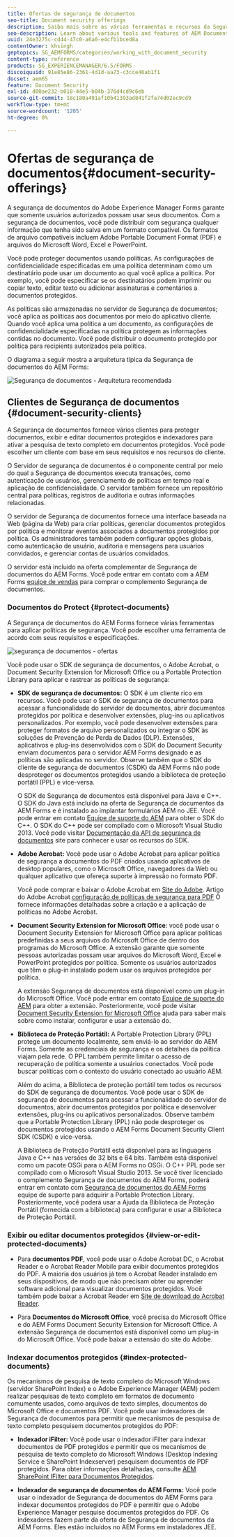 ```yaml
---
title: Ofertas de segurança de documentos
seo-title: Document security offerings
description: Saiba mais sobre as várias ferramentas e recursos da Segurança de documentos AEM
seo-description: Learn about various tools and features of AEM Document Security
uuid: 24e3275c-cd44-47c0-a6a0-e4cfb1bced8a
contentOwner: khsingh
geptopics: SG_AEMFORMS/categories/working_with_document_security
content-type: reference
products: SG_EXPERIENCEMANAGER/6.5/FORMS
discoiquuid: 91e85e86-2361-4d1d-aa73-c3cce46ab1f1
docset: aem65
feature: Document Security
exl-id: d00ae232-b018-44e5-b04b-376d4cd9c6eb
source-git-commit: 18c180a491af10b41393ad841f2fa74d02ec9cd9
workflow-type: tm+mt
source-wordcount: '1205'
ht-degree: 0%

---
```


# Ofertas de segurança de documentos{#document-security-offerings}

A segurança de documentos do Adobe Experience Manager Forms garante que somente usuários autorizados possam usar seus documentos. Com a segurança de documentos, você pode distribuir com segurança qualquer informação que tenha sido salva em um formato compatível. Os formatos de arquivo compatíveis incluem Adobe Portable Document Format (PDF) e arquivos do Microsoft Word, Excel e PowerPoint.

Você pode proteger documentos usando políticas. As configurações de confidencialidade especificadas em uma política determinam como um destinatário pode usar um documento ao qual você aplica a política. Por exemplo, você pode especificar se os destinatários podem imprimir ou copiar texto, editar texto ou adicionar assinaturas e comentários a documentos protegidos.

As políticas são armazenadas no servidor de Segurança de documentos; você aplica as políticas aos documentos por meio do aplicativo cliente. Quando você aplica uma política a um documento, as configurações de confidencialidade especificadas na política protegem as informações contidas no documento. Você pode distribuir o documento protegido por política para recipients autorizados pela política.

O diagrama a seguir mostra a arquitetura típica da Segurança de documentos do AEM Forms:

![Segurança de documentos - Arquitetura recomendada](do-not-localize/document_security_architecture.png)

## Clientes de Segurança de documentos {#document-security-clients}

A Segurança de documentos fornece vários clientes para proteger documentos, exibir e editar documentos protegidos e indexadores para ativar a pesquisa de texto completo em documentos protegidos. Você pode escolher um cliente com base em seus requisitos e nos recursos do cliente.

O Servidor de segurança de documentos é o componente central por meio do qual a Segurança de documentos executa transações, como autenticação de usuários, gerenciamento de políticas em tempo real e aplicação de confidencialidade. O servidor também fornece um repositório central para políticas, registros de auditoria e outras informações relacionadas.

O servidor de Segurança de documentos fornece uma interface baseada na Web (página da Web) para criar políticas, gerenciar documentos protegidos por política e monitorar eventos associados a documentos protegidos por política. Os administradores também podem configurar opções globais, como autenticação de usuário, auditoria e mensagens para usuários convidados, e gerenciar contas de usuários convidados.

O servidor está incluído na oferta complementar de Segurança de documentos do AEM Forms. Você pode entrar em contato com a AEM Forms [equipe de vendas](https://www.adobe.com/products/request-consultation/marketing-cloud.html?s_osc=70114000002JNwKAAW&amp;s_iid=70114000002JHs3AAG) para comprar o complemento Segurança de documentos.

### Documentos do Protect {#protect-documents}

A Segurança de documentos do AEM Forms fornece várias ferramentas para aplicar políticas de segurança. Você pode escolher uma ferramenta de acordo com seus requisitos e especificações.

![segurança de documentos - ofertas](assets/document-security-offerings.png)

Você pode usar o SDK de segurança de documentos, o Adobe Acrobat, o Document Security Extension for Microsoft Office ou a Portable Protection Library para aplicar e rastrear as políticas de segurança:

* **SDK de segurança de documentos:** O SDK é um cliente rico em recursos. Você pode usar o SDK de segurança de documentos para acessar a funcionalidade do servidor de documentos, abrir documentos protegidos por política e desenvolver extensões, plug-ins ou aplicativos personalizados. Por exemplo, você pode desenvolver extensões para proteger formatos de arquivo personalizados ou integrar o SDK às soluções de Prevenção de Perda de Dados (DLP). Extensões, aplicativos e plug-ins desenvolvidos com o SDK do Document Security enviam documentos para o servidor AEM Forms designado e as políticas são aplicadas no servidor. Observe também que o SDK do cliente de segurança de documentos (CSDK) da AEM Forms não pode desproteger os documentos protegidos usando a biblioteca de proteção portátil (PPL) e vice-versa.

   O SDK de Segurança de documentos está disponível para Java e C++. O SDK do Java está incluído na oferta de Segurança de documentos da AEM Forms e é instalado ao implantar formulários AEM no JEE. Você pode entrar em contato [Equipe de suporte do AEM](https://helpx.adobe.com/br/marketing-cloud/contact-support.html) para obter o SDK do C++. O SDK do C++ pode ser compilado com o Microsoft Visual Studio 2013. Você pode visitar [Documentação da API de segurança de documentos](https://help.adobe.com/en_US/livecycle/11.0/Services/WS92d06802c76abadb76c48dfe12dbeb3e281-7ff0.2.html) site para conhecer e usar os recursos do SDK.

* **Adobe Acrobat:** Você pode usar o Adobe Acrobat para aplicar política de segurança a documentos do PDF criados usando aplicativos de desktop populares, como o Microsoft Office, navegadores da Web ou qualquer aplicativo que ofereça suporte à impressão no formato PDF.

   Você pode comprar e baixar o Adobe Acrobat em [Site do Adobe](https://acrobat.adobe.com/us/en/free-trial-download.html). Artigo do Adobe Acrobat [configuração de políticas de segurança para PDF](https://helpx.adobe.com/acrobat/using/setting-security-policies-pdfs.html) O fornece informações detalhadas sobre a criação e a aplicação de políticas no Adobe Acrobat.

* **Document Security Extension for Microsoft Office**: você pode usar o Document Security Extension for Microsoft Office para aplicar políticas predefinidas a seus arquivos do Microsoft Office de dentro dos programas do Microsoft Office. A extensão garante que somente pessoas autorizadas possam usar arquivos do Microsoft Word, Excel e PowerPoint protegidos por política. Somente os usuários autorizados que têm o plug-in instalado podem usar os arquivos protegidos por política.

   A extensão Segurança de documentos está disponível como um plug-in do Microsoft Office. Você pode entrar em contato [Equipe de suporte do AEM](https://helpx.adobe.com/ca/marketing-cloud/contact-support.html) para obter a extensão. Posteriormente, você pode visitar [Document Security Extension for Microsoft Office](https://helpx.adobe.com/aem-forms/aem-document-security/download-installer.html) ajuda para saber mais sobre como instalar, configurar e usar a extensão do.

* **Biblioteca de Proteção Portátil:** A Portable Protection Library (PPL) protege um documento localmente, sem enviá-lo ao servidor do AEM Forms. Somente as credenciais de segurança e os detalhes da política viajam pela rede. O PPL também permite limitar o acesso de recuperação de política somente a usuários conectados. Você pode buscar políticas com o contexto do usuário conectado ao usuário AEM.

   Além do acima, a Biblioteca de proteção portátil tem todos os recursos do SDK de segurança de documentos. Você pode usar o SDK de segurança de documentos para acessar a funcionalidade do servidor de documentos, abrir documentos protegidos por política e desenvolver extensões, plug-ins ou aplicativos personalizados. Observe também que a Portable Protection Library (PPL) não pode desproteger os documentos protegidos usando o AEM Forms Document Security Client SDK (CSDK) e vice-versa.

   A Biblioteca de Proteção Portátil está disponível para as linguagens Java e C++ nas versões de 32 bits e 64 bits. Também está disponível como um pacote OSGi para o AEM Forms no OSGi. O C++ PPL pode ser compilado com o Microsoft Visual Studio 2013. Se você tiver licenciado o complemento Segurança de documentos do AEM Forms, poderá entrar em contato com [Segurança de documentos do AEM Forms](https://helpx.adobe.com/br/marketing-cloud/contact-support.html) equipe de suporte para adquirir a Portable Protection Library. Posteriormente, você poderá usar a Ajuda da Biblioteca de Proteção Portátil (fornecida com a biblioteca) para configurar e usar a Biblioteca de Proteção Portátil.

### Exibir ou editar documentos protegidos {#view-or-edit-protected-documents}

* Para **documentos PDF**, você pode usar o Adobe Acrobat DC, o Acrobat Reader e o Acrobat Reader Mobile para exibir documentos protegidos do PDF. A maioria dos usuários já tem o Acrobat Reader instalado em seus dispositivos, de modo que não precisam obter ou aprender software adicional para visualizar documentos protegidos. Você também pode baixar a Acrobat Reader em [Site de download do Acrobat Reader](https://get.adobe.com/reader/).

* Para **Documentos do Microsoft Office**, você precisa do Microsoft Office e do AEM Forms Document Security Extension for Microsoft Office. A extensão Segurança de documentos está disponível como um plug-in do Microsoft Office. Você pode baixar a extensão do site do Adobe.

### Indexar documentos protegidos {#index-protected-documents}

Os mecanismos de pesquisa de texto completo do Microsoft Windows (servidor SharePoint Index) e o Adobe Experience Manager (AEM) podem realizar pesquisas de texto completo em formatos de documento comumente usados, como arquivos de texto simples, documentos do Microsoft Office e documentos PDF. Você pode usar indexadores de Segurança de documentos para permitir que mecanismos de pesquisa de texto completo pesquisem documentos protegidos do PDF:

* **Indexador iFilter:** Você pode usar o indexador iFilter para indexar documentos de PDF protegidos e permitir que os mecanismos de pesquisa de texto completo do Microsoft Windows (Desktop Indexing Service e SharePoint Indexserver) pesquisem documentos de PDF protegidos. Para obter informações detalhadas, consulte [AEM SharePoint IFilter para Documentos Protegidos](assets/sharepoint-ifilter-doc-security.pdf).

* **Indexador de segurança de documentos do AEM Forms:** Você pode usar o indexador de Segurança de documentos do AEM Forms para indexar documentos protegidos do PDF e permitir que o Adobe Experience Manager pesquise documentos protegidos do PDF. Os indexadores fazem parte da oferta de Segurança de documentos da AEM Forms. Eles estão incluídos no AEM Forms em instaladores JEE.
